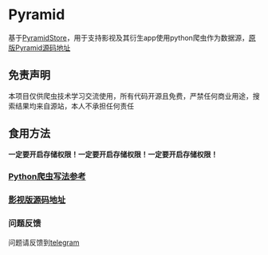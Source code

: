 # Pyramid

基于[PyramidStore](https://github.com/UndCover/PyramidStore)，用于支持影视及其衍生app使用python爬虫作为数据源，[原版Pyramid源码地址](https://github.com/UndCover/Pyramid)

## 免责声明

本项目仅供爬虫技术学习交流使用，所有代码开源且免费，严禁任何商业用途，搜索结果均来自源站，本人不承担任何责任

## 食用方法

**一定要开启存储权限！一定要开启存储权限！一定要开启存储权限！**

### [Python爬虫写法参考](https://github.com/lm317379829/PyramidStore/blob/main/spider.md)

### [影视版源码地址](https://github.com/FongMi/TV/tree/release/pyramid)

### 问题反馈
问题请反馈到[telegram](https://t.me/+A3SLQRmPVi9kOThl)
